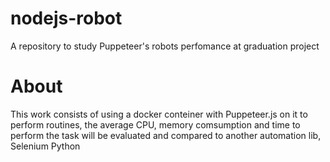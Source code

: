 # nodejs-robot

A repository to study Puppeteer's robots perfomance at graduation project 


# About

This work consists of using a docker conteiner with Puppeteer.js on it to perform routines, the average CPU, memory comsumption and time to perform the task will be evaluated and compared to another automation lib, Selenium Python  